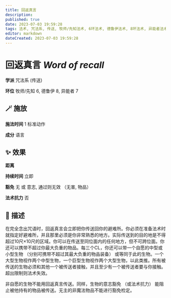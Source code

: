 ```yaml
---
title: 回返真言
description: 
published: true
date: 2023-07-03 19:59:28
tags: 法术, 咒法系, 传送, 牧师/先知法术, 6环法术, 德鲁伊法术, 8环法术, 异能者法术, 7环法术
editor: markdown
dateCreated: 2023-07-03 19:59:28
---
```


# **回返真言** *Word of recall*

**学派** 咒法系 (传送) 

**环位** 牧师/先知 6, 德鲁伊 8, 异能者 7

## 🪄 施放

**施法时间** 1 标准动作

**成分** 语言

## ✨ 效果  

**距离**   

**持续时间** 立即 

**豁免** 无 或 意志, 通过则无效 （无害, 物品）

**法术抗力** 否

## 📖 描述

在完全念出咒语时，回返真言会立即把你传送回你的避难所。你必须在准备法术时就指定好避难所，并且那里必须是你非常熟悉的地方。实际传送到的目的地是不得超过10尺×10尺的区域。你可以在传送至同位面内的任何地方，但不可跨位面。你还可以携带不超过你最大负重的物品。每三个CL，你还可以带一个自愿的中型或小型生物 （分别可携带不超过其最大负重的物品装备） 或等同于此的生物。一个大型生物视作两个中型生物，一个巨型生物视作两个大型生物，以此类推。所有被传送的生物必须和其他一个被传送者接触，并且至少有一个被传送者要与你接触。超出限制则法术失效。

非自愿的生物不能用回返真言传送。同样，生物的意志豁免 （或法术抗力） 能阻止被他持有的物品被传送。无主的非魔法物品不能进行豁免检定。
    